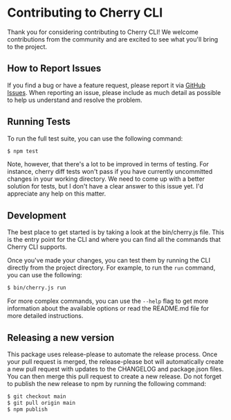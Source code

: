 # Contributing to Cherry CLI

Thank you for considering contributing to Cherry CLI! We welcome contributions from the community and are excited to see
what you'll bring to the project.

## How to Report Issues

If you find a bug or have a feature request, please report it via
[GitHub Issues](https://github.com/cherrypush/cherry-cli/issues). When reporting an issue, please include as much detail
as possible to help us understand and resolve the problem.

## Running Tests

To run the full test suite, you can use the following command:

```bash
$ npm test
```

Note, however, that there's a lot to be improved in terms of testing. For instance, cherry diff tests won't pass if you
have currently uncommitted changes in your working directory. We need to come up with a better solution for tests, but I
don't have a clear answer to this issue yet. I'd appreciate any help on this matter.

## Development

The best place to get started is by taking a look at the bin/cherry.js file. This is the entry point for the CLI and
where you can find all the commands that Cherry CLI supports.

Once you've made your changes, you can test them by running the CLI directly from the project directory. For example, to
run the `run` command, you can use the following:

```bash
$ bin/cherry.js run
```

For more complex commands, you can use the `--help` flag to get more information about the available options or read the
README.md file for more detailed instructions.

## Releasing a new version

This package uses release-please to automate the release process. Once your pull request is merged, the release-please
bot will automatically create a new pull request with updates to the CHANGELOG and package.json files. You can then
merge this pull request to create a new release. Do not forget to publish the new release to npm by running the
following command:

```bash
$ git checkout main
$ git pull origin main
$ npm publish
```
